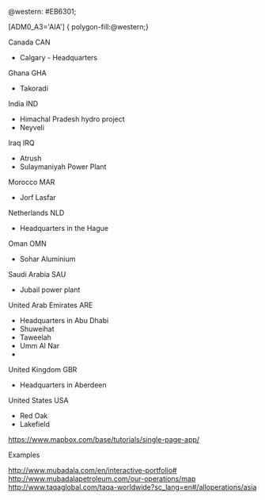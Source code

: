 @western: #EB6301;

[ADM0_A3='AIA']	{ polygon-fill:@western;}

Canada 	CAN
* Calgary - Headquarters 

Ghana  GHA
* Takoradi

India  IND
* Himachal Pradesh hydro project
* Neyveli


Iraq  	IRQ
* Atrush
* Sulaymaniyah Power Plant

Morocco 	MAR
* Jorf Lasfar

Netherlands 	NLD
* Headquarters in the Hague

Oman 	OMN
* Sohar Aluminium

Saudi Arabia 	SAU
* Jubail power plant

United Arab Emirates 	ARE
* Headquarters in Abu Dhabi
* Shuweihat
* Taweelah
* Umm Al Nar
* 

United Kingdom 	GBR
* Headquarters in Aberdeen

United States  	USA
* Red Oak
* Lakefield



https://www.mapbox.com/base/tutorials/single-page-app/

Examples 

http://www.mubadala.com/en/interactive-portfolio#
http://www.mubadalapetroleum.com/our-operations/map
http://www.taqaglobal.com/taqa-worldwide?sc_lang=en#/alloperations/asia